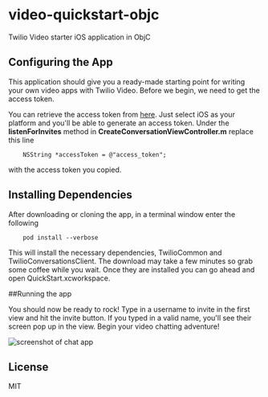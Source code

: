 # video-quickstart-objc
Twilio Video starter iOS application in ObjC

## Configuring the App

This application should give you a ready-made starting point for writing your
own video apps with Twilio Video. Before we begin, we need to get the access token. 

You can retrieve the access token from [here](https://www.twilio.com/user/account/video/getting-started).
Just select iOS as your platform and you'll be able to generate an access token. Under the **listenForInvites** method in **CreateConversationViewController.m** replace this line

        NSString *accessToken = @"access_token";

with the access token you copied. 

## Installing Dependencies

After downloading or cloning the app, in a terminal window enter the following

        pod install --verbose

This will install the necessary dependencies, TwilioCommon and TwilioConversationsClient. The download may take a few minutes so grab some coffee while you wait. Once they are installed you
can go ahead and open QuickStart.xcworkspace. 


##Running the app

You should now be ready to rock! Type in a username to invite in the first view and hit
the invite button. If you typed in a valid name, you'll see their screen pop up in the view. Begin your video chatting
adventure!

![screenshot of chat app](http://i.imgur.com/sqPwNTw.jpg)

## License

MIT
